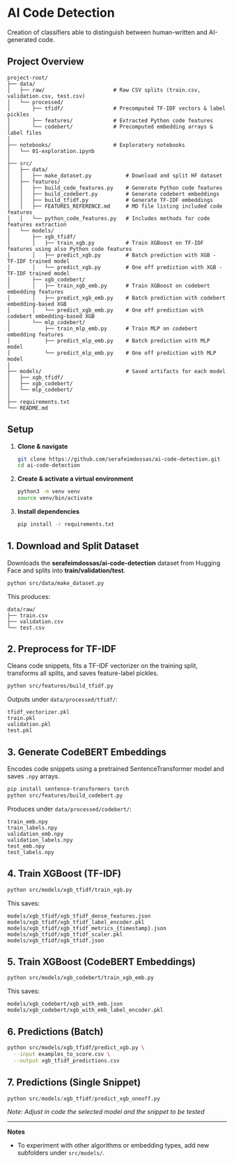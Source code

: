 # AI Code Detection

Creation of classifiers able to distinguish between human-written and AI-generated code.

## Project Overview

```
project-root/
├── data/
│   ├── raw/                      # Raw CSV splits (train.csv, validation.csv, test.csv)
│   └── processed/
│       ├── tfidf/                # Precomputed TF-IDF vectors & label pickles
│       ├── features/             # Extracted Python code features 
│       └── codebert/             # Precomputed embedding arrays & label files
│
├── notebooks/                    # Exploratory notebooks
│   └── 01-exploration.ipynb
│
├── src/
│   ├── data/
│   │   ├── make_dataset.py           # Download and split HF dataset
│   ├── features/
│   │   ├── build_code_features.py    # Generate Python code features
│   │   ├── build_codebert.py         # Generate codebert embeddings
│   │   ├── build_tfidf.py            # Generate TF-IDF embeddings
│   │   ├── FEATURES_REFERENCE.md     # MD file listing included code features
│   │   └── python_code_features.py   # Includes methods for code features extraction
│   └── models/
│       ├── xgb_tfidf/
│       │   ├── train_xgb.py          # Train XGBoost on TF-IDF features using also Python code features
│       │   ├── predict_xgb.py        # Batch prediction with XGB - TF-IDF trained model
│       │   └── predict_xgb.py        # One off prediction with XGB - TF-IDF trained model
│       ├── xgb_codebert/
│       │   ├── train_xgb_emb.py      # Train XGBoost on codebert embedding features
│       │   ├── predict_xgb_emb.py    # Batch prediction with codebert embedding-based XGB
│       │   └── predict_xgb_emb.py    # One off prediction with codebert embedding-based XGB
│       └── mlp_codebert/
│           ├── train_mlp_emb.py      # Train MLP on codebert embedding features
│           ├── predict_mlp_emb.py    # Batch prediction with MLP model
│           └── predict_mlp_emb.py    # One off prediction with MLP model
│
├── models/                           # Saved artifacts for each model
│   ├── xgb_tfidf/
│   ├── xgb_codebert/
│   └── mlp_codebert/
│
├── requirements.txt
└── README.md
```

## Setup

1. **Clone & navigate**

   ```bash
   git clone https://github.com/serafeimdossas/ai-code-detection.git
   cd ai-code-detection
   ```
2. **Create & activate a virtual environment**

   ```bash
   python3 -m venv venv
   source venv/bin/activate
   ```
3. **Install dependencies**

   ```bash
   pip install -r requirements.txt
   ```

## 1. Download and Split Dataset

Downloads the **serafeimdossas/ai-code-detection** dataset from Hugging Face and splits into **train/validation/test**.

```bash
python src/data/make_dataset.py
```

This produces:

```
data/raw/
├── train.csv
├── validation.csv
└── test.csv
```

## 2. Preprocess for TF-IDF

Cleans code snippets, fits a TF-IDF vectorizer on the training split, transforms all splits, and saves feature-label pickles.

```bash
python src/features/build_tfidf.py
```

Outputs under `data/processed/tfidf/`:

```
tfidf_vectorizer.pkl
train.pkl
validation.pkl
test.pkl
```

## 3. Generate CodeBERT Embeddings

Encodes code snippets using a pretrained SentenceTransformer model and saves `.npy` arrays.

```bash
pip install sentence-transformers torch
python src/features/build_codebert.py
```

Produces under `data/processed/codebert/`:

```
train_emb.npy
train_labels.npy
validation_emb.npy
validation_labels.npy
test_emb.npy
test_labels.npy
```

## 4. Train XGBoost (TF-IDF)

```bash
python src/models/xgb_tfidf/train_xgb.py
```

This saves:

```
models/xgb_tfidf/xgb_tfidf_dense_features.json
models/xgb_tfidf/xgb_tfidf_label_encoder.pkl
models/xgb_tfidf/xgb_tfidf_metrics_{timestamp}.json
models/xgb_tfidf/xgb_tfidf_scaler.pkl
models/xgb_tfidf/xgb_tfidf.json
```

## 5. Train XGBoost (CodeBERT Embeddings)

```bash
python src/models/xgb_codebert/train_xgb_emb.py
```

This saves:

```
models/xgb_codebert/xgb_with_emb.json
models/xgb_codebert/xgb_with_emb_label_encoder.pkl
```

## 6. Predictions (Batch)

```bash
python src/models/xgb_tfidf/predict_xgb.py \
  --input examples_to_score.csv \
  --output xgb_tfidf_predictions.csv
```

## 7. Predictions (Single Snippet)

```python
python src/models/xgb_tfidf/predict_xgb_oneoff.py
```

*Note: Adjust in code the selected model and the snippet to be tested*

---

**Notes**

* To experiment with other algorithms or embedding types, add new subfolders under `src/models/`.
